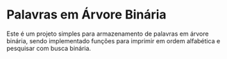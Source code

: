 # Palavras em Árvore Binária

Este é um projeto simples para armazenamento de palavras em árvore binária, sendo implementado
funções para imprimir em ordem alfabética e pesquisar com busca binária.
